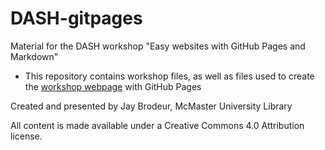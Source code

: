 # DASH-gitpages
Material for the DASH workshop "Easy websites with GitHub Pages and Markdown"

* This repository contains workshop files, as well as files used to create the [workshop webpage](https://jasonbrodeur.github.io/DASH-githubpages/) with GitHub Pages 


Created and presented by Jay Brodeur, McMaster University Library

All content is made available under a Creative Commons 4.0 Attribution license. 